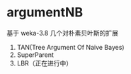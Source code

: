 # argumentNB
基于 weka-3.8
几个对朴素贝叶斯的扩展
1. TAN(Tree Argument Of Naive Bayes)
2. SuperParent
3. LBR（正在进行中）
